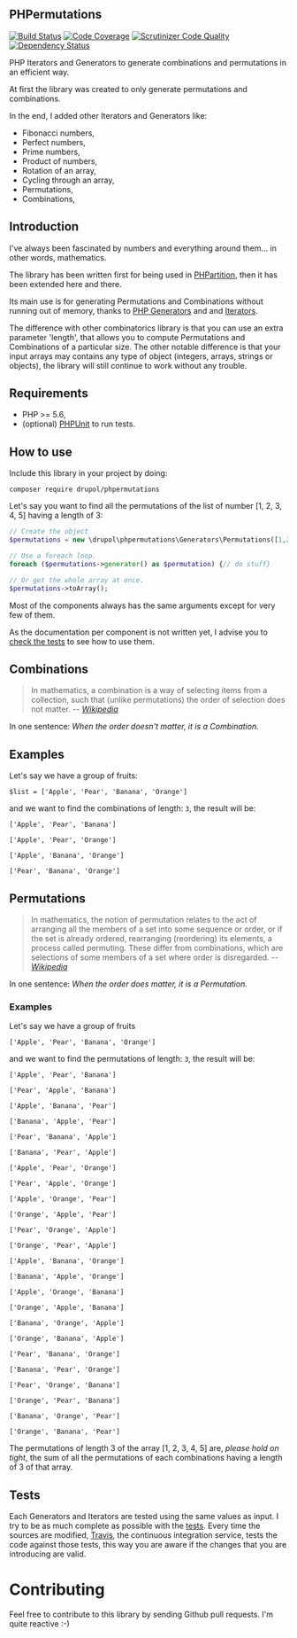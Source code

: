 ## PHPermutations
[![Build Status](https://travis-ci.org/drupol/phpermutations.svg?branch=master)](https://travis-ci.org/drupol/phpermutations) [![Code Coverage](https://scrutinizer-ci.com/g/drupol/phpermutations/badges/coverage.png?b=master)](https://scrutinizer-ci.com/g/drupol/phpermutations/?branch=master) [![Scrutinizer Code Quality](https://scrutinizer-ci.com/g/drupol/phpermutations/badges/quality-score.png?b=master)](https://scrutinizer-ci.com/g/drupol/phpermutations/?branch=master) [![Dependency Status](https://www.versioneye.com/user/projects/5870ade140543803e80abb5b/badge.svg?style=flat-square)](https://www.versioneye.com/user/projects/5870ade140543803e80abb5b)

PHP Iterators and Generators to generate combinations and permutations in an efficient way.

At first the library was created to only generate permutations and combinations.

In the end, I added other Iterators and Generators like:
* Fibonacci numbers,
* Perfect numbers,
* Prime numbers,
* Product of numbers,
* Rotation of an array,
* Cycling through an array,
* Permutations,
* Combinations,

## Introduction

I've always been fascinated by numbers and everything around them... in other words, mathematics.

The library has been written first for being used in [PHPartition](https://github.com/drupol/phpartition), then it has
been extended here and there.

Its main use is for generating Permutations and Combinations without running out of memory, thanks to
[PHP Generators](https://secure.php.net/manual/en/language.generators.overview.php) and 
and [Iterators](https://secure.php.net/manual/en/class.iterator.php).

The difference with other combinatorics library is that you can use an extra parameter 'length', that allows you to
compute Permutations and Combinations of a particular size.
The other notable difference is that your input arrays may contains any type of object (integers, arrays, strings or
objects), the library will still continue to work without any trouble.

## Requirements

* PHP >= 5.6,
* (optional) [PHPUnit](https://phpunit.de/) to run tests.

## How to use

Include this library in your project by doing:

`composer require drupol/phpermutations`

Let's say you want to find all the permutations of the list of number [1, 2, 3, 4, 5] having a length of 3:

```php
// Create the object
$permutations = new \drupol\phpermutations\Generators\Permutations([1,2,3,4,5], 3);

// Use a foreach loop.
foreach ($permutations->generator() as $permutation) {// do stuff}

// Or get the whole array at once.
$permutations->toArray();
```

Most of the components always has the same arguments except for very few of them.

As the documentation per component is not written yet, I advise you to
[check the tests](https://github.com/drupol/phpermutations/tree/master/tests/src) to see how to use them.

## Combinations

> In mathematics, a combination is a way of selecting items from a collection, such that (unlike permutations) the order
> of selection does not matter.
>  -- [_Wikipedia_](https://en.wikipedia.org/wiki/Combination)

In one sentence: _When the order doesn't matter, it is a Combination._

## Examples

Let's say we have a group of fruits:

`$list = ['Apple', 'Pear', 'Banana', 'Orange']`

and we want to find the combinations of length: `3`, the result will be:

`['Apple', 'Pear', 'Banana']`

`['Apple', 'Pear', 'Orange']`

`['Apple', 'Banana', 'Orange']`

`['Pear', 'Banana', 'Orange']`

## Permutations

> In mathematics, the notion of permutation relates to the act of arranging all the members of a set into some sequence
> or order, or if the set is already ordered, rearranging (reordering) its elements, a process called permuting.
> These differ from combinations, which are selections of some members of a set where order is disregarded.
>  -- [_Wikipedia_](https://en.wikipedia.org/wiki/Permutation)

In one sentence: _When the order does matter, it is a Permutation._

### Examples

Let's say we have a group of fruits

`['Apple', 'Pear', 'Banana', 'Orange']`

and we want to find the permutations of length: `3`, the result will be:

`['Apple', 'Pear', 'Banana']`

`['Pear', 'Apple', 'Banana']`

`['Apple', 'Banana', 'Pear']`

`['Banana', 'Apple', 'Pear']`

`['Pear', 'Banana', 'Apple']`

`['Banana', 'Pear', 'Apple']`

`['Apple', 'Pear', 'Orange']`

`['Pear', 'Apple', 'Orange']`

`['Apple', 'Orange', 'Pear']`

`['Orange', 'Apple', 'Pear']`

`['Pear', 'Orange', 'Apple']`

`['Orange', 'Pear', 'Apple']`

`['Apple', 'Banana', 'Orange']`

`['Banana', 'Apple', 'Orange']`

`['Apple', 'Orange', 'Banana']`

`['Orange', 'Apple', 'Banana']`

`['Banana', 'Orange', 'Apple']`

`['Orange', 'Banana', 'Apple']`

`['Pear', 'Banana', 'Orange']`

`['Banana', 'Pear', 'Orange']`

`['Pear', 'Orange', 'Banana']`

`['Orange', 'Pear', 'Banana']`

`['Banana', 'Orange', 'Pear']`

`['Orange', 'Banana', 'Pear']`

The permutations of length 3 of the array [1, 2, 3, 4, 5] are, _please hold on tight_, the sum of all the permutations
of each combinations having a length of 3 of that array.

## Tests

Each Generators and Iterators are tested using the same values as input. I try to be as much complete as possible with
the [tests](https://github.com/drupol/phpermutations/tree/master/tests/fixtures).
Every time the sources are modified, [Travis](https://travis-ci.org/drupol/phpermutations), the continuous integration
service, tests the code against those tests, this way you are aware if the changes that you are introducing are valid.

# Contributing

Feel free to contribute to this library by sending Github pull requests. I'm quite reactive :-)
